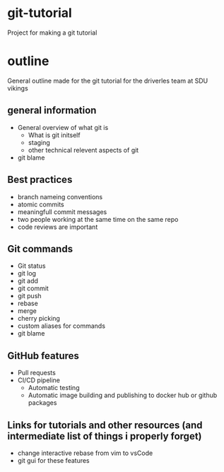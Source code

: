 # git-tutorial
Project for making a git tutorial

# outline
General outline made for the git tutorial for the driverles team at SDU vikings

## general information
* General overview of what git is
    * What is git initself
    * staging
    * other technical relevent aspects of git
* git blame

## Best practices
* branch nameing conventions
* atomic commits
* meaningfull commit messages
* two people working at the same time on the same repo
* code reviews are important

## Git commands 

* Git status
* git log
* git add 
* git commit 
* git push
* rebase
* merge
* cherry picking
* custom aliases for commands
* git blame

## GitHub features
* Pull requests
* CI/CD pipeline
    * Automatic testing
    * Automatic image building and publishing to docker hub or github packages

## Links for tutorials and other resources (and intermediate list of things i properly forget)
* change interactive rebase from vim to vsCode
* git gui for these features

